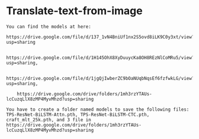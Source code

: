 # Translate-text-from-image
    You can find the models at here: 
        https://drive.google.com/file/d/137_1vN4BniUf1nx2S5ovd8iLK9C0y3xt/view?usp=sharing      
        
        https://drive.google.com/file/d/1H145OhX8XyDuuycKa8OH8REzNlCoMRu5/view?usp=sharing, 
        
        https://drive.google.com/file/d/1jgQjIwberZC9bOaNUqbNqsEf6fzfwkLG/view?usp=sharing, 
        
        https://drive.google.com/drive/folders/1mh3rzYTAUs-lcCuzqLlX8zMP4MyvMhzd?usp=sharing
    
    You have to create a folder named models to save the following files: TPS-ResNet-BiLSTM-Attn.pth, TPS-ResNet-BiLSTM-CTC.pth, craft_mlt_25k.pth, and 3 file in https://drive.google.com/drive/folders/1mh3rzYTAUs-lcCuzqLlX8zMP4MyvMhzd?usp=sharing
